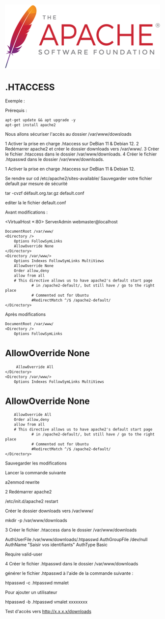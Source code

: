 <a name="Exemple_htaccess.md"></a>
![Apache_logo](./images/Apache_logo.png)

# .HTACCESS

Exemple :

Prérequis :
```
apt-get update && apt upgrade -y
apt-get install apache2
```
Nous allons sécuriser l'accès au dossier /var/www/dowsloads

1 Activer la prise en charge .htaccess sur DeBian 11 & Debian 12.
2 Redémarrer apache2 et créer le dossier downloads vers /var/www/.
3 Créer le fichier .htaccess dans le dossier /var/www/downloads.
4 Créer le fichier .htpasswd dans le dossier /var/www/downloads.

1 Activer la prise en charge .htaccess sur DeBian 11 & Debian 12.

Se rendre sur cd /etc/apache2/sites-available/
Sauvegarder votre fichier default par mesure de sécurité

tar -cvzf défault.org.tar.gz default.conf

editer la le fichier default.conf

Avant modifications :

<VirtualHost *:80>
	ServerAdmin webmaster@localhost

    DocumentRoot /var/www/
    <Directory />
        Options FollowSymLinks
        AllowOverride None
    </Directory>
    <Directory /var/www/>
        Options Indexes FollowSymLinks MultiViews
        AllowOverride None
        Order allow,deny
        allow from all
        # This directive allows us to have apache2's default start page
                # in /apache2-default/, but still have / go to the right place
                # Commented out for Ubuntu
                #RedirectMatch ^/$ /apache2-default/
    </Directory>

Après modifications

    DocumentRoot /var/www/
    <Directory />
        Options FollowSymLinks
#      AllowOverride None
         AllowOverride All
    </Directory>
    <Directory /var/www/>
        Options Indexes FollowSymLinks MultiViews
#      AllowOverride None
        AllowOverride All
        Order allow,deny
        allow from all
        # This directive allows us to have apache2's default start page
                # in /apache2-default/, but still have / go to the right place
                # Commented out for Ubuntu
                #RedirectMatch ^/$ /apache2-default/
    </Directory>
Sauvegarder les modifications

Lancer la commande suivante

a2enmod rewrite

2 Redémarrer apache2

/etc/init.d/apache2 restart

Créer le dossier downloads vers /var/www/

mkdir -p /var/www/downloads

3 Créer le fichier .htaccess dans le dossier /var/www/downloads

AuthUserFile /var/www/downloads/.htpasswd
AuthGroupFile /dev/null
AuthName "Saisir vos identifiants"
AuthType Basic
<LIMIT GET POST>

Require valid-user
</LIMIT>

























4 Créer le fichier .htpasswd dans le dossier /var/www/downloads

générer le fichier .htpasswd à l'aide de la commande suivante :

htpasswd -c .htpasswd mmalet

Pour ajouter un utilisateur

htpasswd -b .htpasswd vmalet xxxxxxxx

Test d'accès vers http://x.x.x.x/downloads
